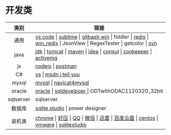 # 开发类
|类别|链接|
|:-:|-|
|通用|[vs code](https://code.visualstudio.com/) \| [sublime](http://www.sublimetext.com/) \| [gitbash win](https://gitforwindows.org/) \| fiddler \| [redis](https://redis.io/) \| [win_redis](https://github.com/microsoftarchive/redis/releases) \| JsonView \| RegexTester \| getcolor \| [svn](https://tortoisesvn.net/)|
|java|[jdk](https://www.oracle.com/technetwork/java/javase/downloads/index.html) \| [tomcat](http://tomcat.apache.org/) \| [maven](http://maven.apache.org/download.cgi) \| [idea](https://www.jetbrains.com/idea/) \| [consul](https://www.consul.io/) \| [zookeeper](https://zookeeper.apache.org/) \| [activemq](http://activemq.apache.org/)|
|js|[nodejs](http://nodejs.cn/) \| [postman](https://www.getpostman.com/downloads/)|
|C#|[vs](https://visualstudio.microsoft.com/zh-hans/downloads/) \| [msdn i tell you](https://msdn.itellyou.cn/)|
|mysql|[mysql](https://www.mysql.com/downloads/) \| [navicat4mysql](https://www.navicat.com.cn/)|
|oracle|[oracle](https://www.oracle.com/cn/downloads/) \| [sqldevelpoer ](https://www.oracle.com/technetwork/cn/developer-tools/sql-developer/downloads/index.html) \| ODTwithODAC1120320_32bit |
|sqlserver|sqlserver|
|数据库| [sqlite studio](https://sqlitestudio.pl/index.rvt?act=download) \| power designer |
|装机类|[chrome](https://www.google.cn/chrome/) \| [好压](http://haozip.2345.cc/) \| [QQ](https://im.qq.com/index.shtml) \| [微信](https://pc.weixin.qq.com/?t=win_weixin) \| [迅雷](https://dl.xunlei.com/) \| [百度云盘](http://pan.baidu.com/download) \| [centos](https://www.centos.org/download/) \| [vmware](https://www.vmware.com/cn.html) \| [sqlitestudio](https://sqlitestudio.pl/index.rvt) |
